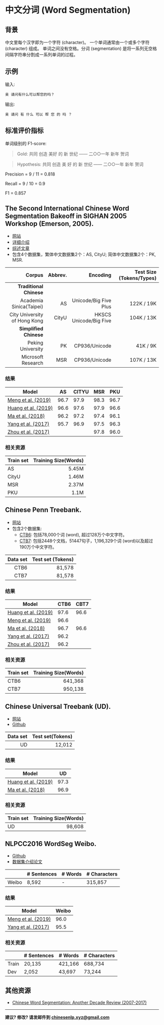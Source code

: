# 中文分词 (Word Segmentation)


## 背景

中文里每个汉字即为一个字符 (character)。 一个单词通常由一个或多个字符 (character) 组成。 单词之间没有空格。分词 (segmentation) 是将一系列无空格间隔字符串分割成一系列单词的过程。

## 示例

输入:

```
亲 请问有什么可以帮您的吗？
```

输出:

```
亲 请问 有 什么 可以 帮 您 的 吗 ？
```

## 标准评价指标

单词级别的 F1-score:

> Gold: 共同  创造  美好  的  新  世纪  ——  二○○一年  新年  贺词

> Hypothesis: 共同  创造  美  好  的  新  世纪  ——  二○○一年  新年  贺词

Precision = 9 / 11 = 0.818

Recall = 9 / 10 = 0.9

F1 = 0.857


## <span class="t">The Second International Chinese Word Segmentation Bakeoff in SIGHAN 2005 Workshop (Emerson, 2005)</span>.

* [网站](http://sighan.cs.uchicago.edu/bakeoff2005/) 
* [详细介绍](http://sighan.cs.uchicago.edu/bakeoff2005/data/instructions.php.html)
* [综述文章](http://aclweb.org/anthology/I05-3017)
* 包含4个数据集，繁体中文数据集2个：AS, CityU; 简体中文数据集2个：PK, MSR.

| Corpus | Abbrev. | Encoding | Test Size (Tokens/Types) |
| ---: | ---: | ---: | ---: |
| **Traditional Chinese** |
|Academia Sinica(Taipei)|AS|Unicode/Big Five Plus|122K / 19K|
|City University of Hong Kong|CityU|HKSCS Unicode/Big Five|104K / 13K|
| **Simplified Chinese** |
|Peking University|PK|CP936/Unicode|41K / 9K|
|Microsoft Research|MSR|CP936/Unicode|107K / 13K|

### 结果

|  Model | AS | CITYU | MSR | PKU |
| --- | --- | --- | --- | --- |
|  [Meng et al. (2019)](https://arxiv.org/pdf/1901.10125.pdf) | 96.7 | 97.9 | 98.3 | 96.7 |
|[Huang et al. (2019)](https://arxiv.org/pdf/1903.04190.pdf)|96.6|97.6|97.9|96.6|
|  [Ma et al. (2018)](http://aclweb.org/anthology/D18-1529) | 96.2 | 97.2 | 97.4 | 96.1 |
|  [Yang et al. (2017)](http://aclweb.org/anthology/P17-1078) | 95.7 | 96.9 | 97.5 | 96.3 |
|  [Zhou et al. (2017)](https://www.aclweb.org/anthology/D17-1079) |  |  | 97.8 | 96.0 |

### 相关资源

|  Train set | Training Size(Words) |
| --- | ----: |
|  AS | 5.45M |
|  CityU | 1.46M |
|  MSR | 2.37M |
|  PKU | 1.1M |


## <span class="t">Chinese Penn Treebank</span>.

* [网站](https://verbs.colorado.edu/chinese/ctb.html)
* 包含2个数据集:
  * [CTB6](https://catalog.ldc.upenn.edu/LDC2007T36): 包括78,000个词 (word), 超过128万个中文字符。 
  * [CTB7](https://catalog.ldc.upenn.edu/LDC2010T07): 包括2448个文档，51447句子，1,196,329个词 (word)以及超过190万个中文字符。 


|Data set|Test set (Tokens)|
| ---: | ---: |
|CTB6|81,578|
|CTB7|81,578|

### 结果

|  Model | CTB6 | CBT7 |
| --- | --- | --- |
|[Huang et al. (2019)](https://arxiv.org/pdf/1903.04190.pdf)|97.6|96.6|
| [Meng et al. (2019)](https://arxiv.org/pdf/1901.10125.pdf) | 96.6 |  |
| [Ma et al. (2018)](http://aclweb.org/anthology/D18-1529) | 96.7 | 96.6 |
| [Yang et al. (2017)](http://aclweb.org/anthology/P17-1078) | 96.2 |  |
| [Zhou et al. (2017)](https://www.aclweb.org/anthology/D17-1079) | 96.2 |  |


### 相关资源

|  Train set | Training Size(Words) |
| --- | ----: |
|  CTB6 | 641,368 |
|  CTB7 | 950,138 |


## <span class="t">Chinese Universal Treebank (UD)</span>.

* [网站](https://universaldependencies.org/)
* [Github](https://github.com/UniversalDependencies/UD_Chinese-GSD)

|Data set|Test set(Tokens)|
| ---: | ---: |
|UD|12,012|

### 结果

|  Model | UD |
| --- | --- | 
| [Huang et al. (2019)](https://arxiv.org/pdf/1903.04190.pdf)|97.3 |
| [Ma et al. (2018)](http://aclweb.org/anthology/D18-1529) | 96.9 |

### 相关资源

|  Train set | Training Size(Words) |
| --- | ----: |
|  UD | 98,608 |


## <span class="t">NLPCC2016 WordSeg Weibo</span>.

* [Github](https://github.com/FudanNLP/NLPCC-WordSeg-Weibo)
* [数据集介绍论文](https://link.springer.com/chapter/10.1007/978-3-319-50496-4_84)

|   | # Sentences | # Words | # Characters |
| --- | --- | --- | --- |
| Weibo | 8,592 | - | 315,857 |

### 结果

|  Model | Weibo |
| --- | --- | 
| [Meng et al. (2019)](https://arxiv.org/pdf/1901.10125.pdf) | 96.0 |  
| [Yang et al. (2017)](http://aclweb.org/anthology/P17-1078) | 95.5 | 

### 相关资源

|   | # Sentences | # Words | # Characters |
| --- | --- | --- | --- |
|  Train | 20,135 | 421,166 | 688,734 |
|  Dev | 2,052 | 43,697 | 73,244 |


## 其他资源

* [Chinese Word Segmentation: Another Decade Review (2007-2017)](https://arxiv.org/pdf/1901.06079.pdf)

---

**建议? 修改? 请发邮件到 [chinesenlp.xyz@gmail.com](mailto:chinesenlp.xyz@gmail.com)**


